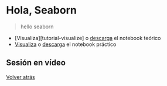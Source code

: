 # Hola, Seaborn

> hello seaborn

- [Visualiza][tutorial-visualize] o [descarga][tutorial-download] el notebook teórico
- [Visualiza][exercise-visualize] o [descarga][exercise-download] el notebook práctico

## Sesión en vídeo

<!-- [![Live coding session][youtube-image]][youtube-video] -->

[Volver atrás](../.)

<!-- LINKS -->

[tutorial-visulize]:hello-seaborn.html
[tutorial-download]:hello-seaborn.ipynb
[exercise-visualize]:exercise-hello-seaborn.html
[exercise-download]:exercise-hello-seaborn.ipynb
[youtube-image]:http://img.youtube.com/vi/0FPsQSAOGDw/0.jpg
[youtube-video]:https://youtu.be/0FPsQSAOGDw
